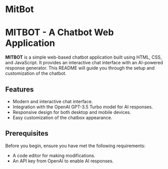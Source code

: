 # MitBot
# MITBOT - A Chatbot Web Application

**MITBOT** is a simple web-based chatbot application built using HTML, CSS, and JavaScript. It provides an interactive chat interface with an AI-powered response generator. This README will guide you through the setup and customization of the chatbot.



## Features

- Modern and interactive chat interface.
- Integration with the OpenAI GPT-3.5 Turbo model for AI responses.
- Responsive design for both desktop and mobile devices.
- Easy customization of the chatbox appearance.

## Prerequisites

Before you begin, ensure you have met the following requirements:

- A code editor for making modifications.
- An API key from OpenAI to enable AI responses.

